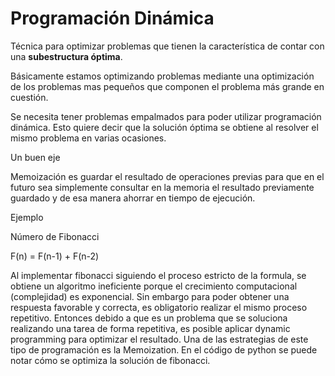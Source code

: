 # Programación Dinámica

Técnica para optimizar problemas que tienen la característica de contar con una **subestructura óptima**.

Básicamente estamos optimizando problemas mediante una optimización de los problemas mas pequeños que componen el problema más grande en cuestión.

Se necesita tener problemas empalmados para poder utilizar programación dinámica. Esto quiere decir que la solución óptima se obtiene al resolver el mismo problema en varias ocasiones.

Un buen eje

Memoización es guardar el resultado de operaciones previas para que en el futuro sea simplemente consultar en la memoria el resultado previamente guardado y de esa manera ahorrar en tiempo de ejecución.

Ejemplo

Número de Fibonacci

F(n) = F(n-1) + F(n-2)
 
Al implementar fibonacci siguiendo el proceso estricto de la formula, se obtiene un algoritmo ineficiente porque el crecimiento computacional (complejidad) es exponencial.
Sin embargo para poder obtener una respuesta favorable y correcta, es obligatorio realizar el mismo proceso repetitivo. 
Entonces debido a que es un problema que se soluciona realizando una tarea de forma repetitiva, es posible aplicar dynamic programming para optimizar el resultado. Una de las estrategias de este tipo de programación es la Memoization.
En el código de python se puede notar cómo se optimiza la solución de fibonacci.


<!--stackedit_data:
eyJoaXN0b3J5IjpbLTY1NjU2OTI3NV19
-->